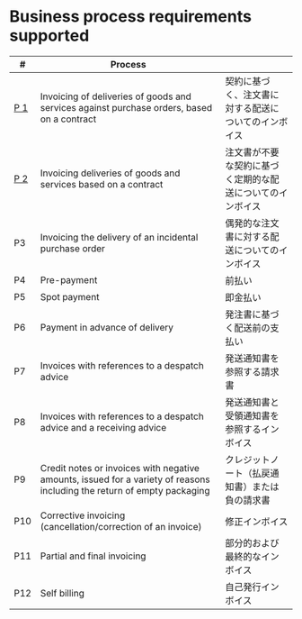 # Business process requirements supported
| # | Process |  |
| ---- | ---- | ---- |
| [P 1](https://github.com/pontsoleil/EIPA/tree/master/UML/EN16931-1/(P%201)契約に基づく注文書に対する配送についてのインボイス) | Invoicing of deliveries of goods and services against purchase orders, based on a contract | 契約に基づく、注文書に対する配送についてのインボイス |
| [P 2](https://github.com/pontsoleil/EIPA/tree/master/UML/EN16931-1/(P%202)注文書が不要な契約に基づく定期的な配送についてのインボイス) | Invoicing deliveries of goods and services based on a contract | 注文書が不要な契約に基づく定期的な配送についてのインボイス |
| P3 | Invoicing the delivery of an incidental purchase order | 偶発的な注文書に対する配送についてのインボイス |
| P4 | Pre-payment | 前払い |
| P5 | Spot payment | 即金払い |
| P6 | Payment in advance of delivery | 発注書に基づく配送前の支払い |
| P7 | Invoices with references to a despatch advice | 発送通知書を参照する請求書 |
| P8 | Invoices with references to a despatch advice and a receiving advice | 発送通知書と受領通知書を参照するインボイス |
| P9 | Credit notes or invoices with negative amounts, issued for a variety of reasons including the return of empty packaging | クレジットノート（払戻通知書）または負の請求書 |
| P10 | Corrective invoicing (cancellation/correction of an invoice) | 修正インボイス |
| P11 | Partial and final invoicing | 部分的および最終的なインボイス |
| P12 | Self billing | 自己発行インボイス |
